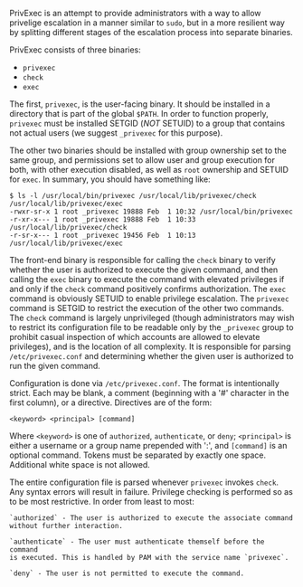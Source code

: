 PrivExec is an attempt to provide administrators with a way to allow privelige
escalation in a manner similar to `sudo`, but in a more resilient way by
splitting different stages of the escalation process into separate binaries.

PrivExec consists of three binaries:

- `privexec`
- `check`
- `exec`

The first, `privexec`, is the user-facing binary. It should be installed in
a directory that is part of the global `$PATH`. In order to function properly,
`privexec` must be installed SETGID (*NOT* SETUID) to a group that contains
not actual users (we suggest `_privexec` for this purpose).

The other two binaries should be installed with group ownership set to the
same group, and permissions set to allow user and group execution for both,
with other execution disabled, as well as `root` ownership and SETUID for
`exec`. In summary, you should have something like:

    $ ls -l /usr/local/bin/privexec /usr/local/lib/privexec/check /usr/local/lib/privexec/exec
    -rwxr-sr-x 1 root _privexec 19888 Feb  1 10:32 /usr/local/bin/privexec
    -r-xr-x--- 1 root _privexec 19888 Feb  1 10:33 /usr/local/lib/privexec/check
    -r-sr-x--- 1 root _privexec 19456 Feb  1 10:13 /usr/local/lib/privexec/exec

The front-end binary is responsible for calling the `check` binary to verify
whether the user is authorized to execute the given command, and then calling
the `exec` binary to execute the command with elevated privileges if and only
if the `check` command positively confirms authorization. The `exec` command
is obviously SETUID to enable privilege escalation. The `privexec` command is
SETGID to restrict the execution of the other two commands. The `check` command
is largely unprivileged (though administrators may wish to restrict its
configuration file to be readable only by the `_privexec` group to prohibit
casual inspection of which accounts are allowed to elevate privileges), and
is the location of all complexity. It is responsible for parsing
`/etc/privexec.conf` and determining whether the given user is authorized to
run the given command.

Configuration is done via `/etc/privexec.conf`. The format is intentionally
strict. Each may be blank, a comment (beginning with a '#' character in the
first column), or a directive. Directives are of the form:

    <keyword> <principal> [command]

Where `<keyword>` is one of `authorized`, `authenticate`, or `deny`;
`<principal>` is either a username or a group name prepended with ':', and
`[command]` is an optional command. Tokens must be separated by exactly one
space. Additional white space is not allowed.

The entire configuration file is parsed whenever `privexec` invokes `check`.
Any syntax errors will result in failure. Privilege checking is performed so
as to be most restrictive. In order from least to most:

    `authorized` - The user is authorized to execute the associate command
    without further interaction.

    `authenticate` - The user must authenticate themself before the command
    is executed. This is handled by PAM with the service name `privexec`.

    `deny` - The user is not permitted to execute the command.
